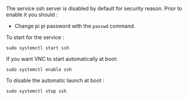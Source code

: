 
The service ssh server is disabled by default for security reason. Prior to enable it you should :

 - Change pi pi password with the `passwd` command.

 To start for the service :
 ```
 sudo systemctl start ssh
 ```

 If you want VNC to start automatically at boot:
 ```
 sudo systemctl enable ssh
 ```

To disable the automatic launch at boot :

```
sudo systemctl stop ssh
```
